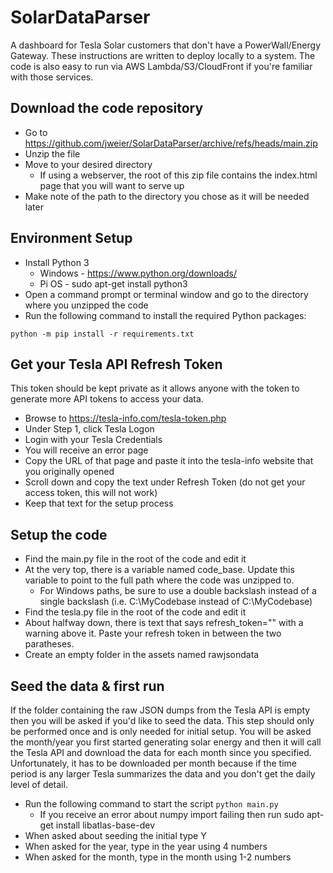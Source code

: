 # SolarDataParser
A dashboard for Tesla Solar customers that don't have a PowerWall/Energy Gateway. These instructions are written to deploy locally to a system. The code is also easy to run via AWS Lambda/S3/CloudFront if you're familiar with those services.

## Download the code repository
* Go to https://github.com/jweier/SolarDataParser/archive/refs/heads/main.zip
* Unzip the file
* Move to your desired directory
  * If using a webserver, the root of this zip file contains the index.html page that you will want to serve up
* Make note of the path to the directory you chose as it will be needed later

## Environment Setup
* Install Python 3
  * Windows - https://www.python.org/downloads/
  * Pi OS - sudo apt-get install python3
* Open a command prompt or terminal window and go to the directory where you unzipped the code
* Run the following command to install the required Python packages:

`python -m pip install -r requirements.txt`

## Get your Tesla API Refresh Token
This token should be kept private as it allows anyone with the token to generate more API tokens to access your data.

* Browse to https://tesla-info.com/tesla-token.php
* Under Step 1, click Tesla Logon
* Login with your Tesla Credentials
* You will receive an error page
* Copy the URL of that page and paste it into the tesla-info website that you originally opened
* Scroll down and copy the text under Refresh Token (do not get your access token, this will not work)
* Keep that text for the setup process

## Setup the code
* Find the main.py file in the root of the code and edit it
* At the very top, there is a variable named code_base. Update this variable to point to the full path where the code was unzipped to. 
  * For Windows paths, be sure to use a double backslash instead of a single backslash (i.e. C:\\MyCodebase instead of C:\MyCodebase)
* Find the tesla.py file in the root of the code and edit it
* About halfway down, there is text that says refresh_token="" with a warning above it. Paste your refresh token in between the two paratheses.
* Create an empty folder in the assets named rawjsondata

## Seed the data & first run
If the folder containing the raw JSON dumps from the Tesla API is empty then you will be asked if you'd like to seed the data. This step should only be performed once and is only needed for initial setup. You will be asked the month/year you first started generating solar energy and then it will call the Tesla API and download the data for each month since you specified. Unfortunately, it has to be downloaded per month because if the time period is any larger Tesla summarizes the data and you don't get the daily level of detail.

* Run the following command to start the script
`python main.py`
  * If you receive an error about numpy import failing then run sudo apt-get install libatlas-base-dev
* When asked about seeding the initial type Y
* When asked for the year, type in the year using 4 numbers
* When asked for the month, type in the month using 1-2 numbers




